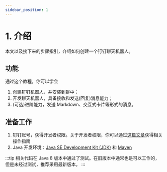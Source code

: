 ```yaml
---
sidebar_position: 1
---
```


# 1. 介绍

本文以及接下来的步骤指引，介绍如何创建一个钉钉聊天机器人。

## 功能

通过这个教程，你可以学会

1. 创建钉钉机器人，并安装到群中；
2. 开发聊天机器人，具备接收和发送(回复)消息能力；
3. (可选)进阶能力，发送 Markdown、交互式卡片等形式的消息。

## 准备工作

1. 钉钉账号，获得开发者权限。关于开发者权限，你可以通过[这篇文章](/docs/explore/portal/grant-admin)获得相关操作指南
2. Java 开发环境：[Java SE Development Kit (JDK)](https://dev.java/) 和 [Maven](https://maven.apache.org/)

:::tip
相关代码在 Java 8 版本中通过了测试。在旧版本中通常也是可以工作的，但是未经过测试，推荐采用最新版本。
:::
